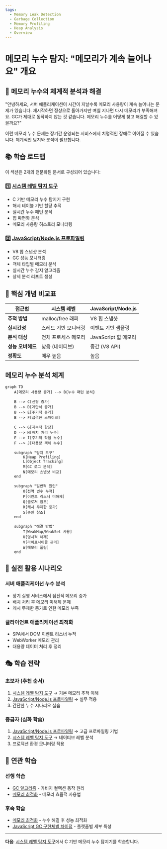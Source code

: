 ```yaml
---
tags:
  - Memory Leak Detection
  - Garbage Collection
  - Memory Profiling
  - Heap Analysis
  - Overview
---
```


# 메모리 누수 탐지: "메모리가 계속 늘어나요" 개요

## 🎯 메모리 누수의 체계적 분석과 해결

"안녕하세요, 서버 애플리케이션이 시간이 지날수록 메모리 사용량이 계속 늘어나는 문제가 있습니다. 재시작하면 정상으로 돌아가지만 며칠 지나면 다시 메모리가 부족해져요. GC가 제대로 동작하지 않는 것 같습니다. 메모리 누수를 어떻게 찾고 해결할 수 있을까요?"

이런 메모리 누수 문제는 장기간 운영되는 서비스에서 치명적인 장애로 이어질 수 있습니다. 체계적인 탐지와 분석이 필요합니다.

## 📚 학습 로드맵

이 섹션은 2개의 전문화된 문서로 구성되어 있습니다:

### 1️⃣ [시스템 레벨 탐지 도구](05a-system-level-detection.md)

- C 기반 메모리 누수 탐지기 구현
- 해시 테이블 기반 할당 추적
- 실시간 누수 패턴 분석
- 힙 파편화 분석
- 메모리 사용량 히스토리 모니터링

### 2️⃣ [JavaScript/Node.js 프로파일링](05b-nodejs-profiling.md)

- V8 힙 스냅샷 분석
- GC 성능 모니터링
- 객체 타입별 메모리 분석
- 실시간 누수 감지 알고리즘
- 상세 분석 리포트 생성

## 🎯 핵심 개념 비교표

| 접근법 | 시스템 레벨 | JavaScript/Node.js |
|--------|-------------|-------------------|
| **추적 방법** | malloc/free 래퍼 | V8 힙 스냅샷 |
| **실시간성** | 스레드 기반 모니터링 | 이벤트 기반 샘플링 |
| **분석 대상** | 전체 프로세스 메모리 | JavaScript 힙 메모리 |
| **성능 오버헤드** | 낮음 (네이티브) | 중간 (V8 API) |
| **정확도** | 매우 높음 | 높음 |

## 메모리 누수 분석 체계

```mermaid
graph TD
    A[메모리 사용량 증가] --> B{누수 패턴 분석}

    B --> C[선형 증가]
    B --> D[계단식 증가]
    B --> E[주기적 증가]
    B --> F[급격한 스파이크]

    C --> G[지속적 할당]
    D --> H[배치 처리 누수]
    E --> I[주기적 작업 누수]
    F --> J[대용량 객체 누수]

    subgraph "탐지 도구"
        K[Heap Profiling]
        L[Object Tracking]
        M[GC 로그 분석]
        N[메모리 스냅샷 비교]
    end

    subgraph "일반적 원인"
        O[전역 변수 누적]
        P[이벤트 리스너 미해제]
        Q[클로저 참조]
        R[캐시 무제한 증가]
        S[순환 참조]
    end

    subgraph "해결 방법"
        T[WeakMap/WeakSet 사용]
        U[명시적 해제]
        V[라이프사이클 관리]
        W[메모리 풀링]
    end
```

## 🚀 실전 활용 시나리오

### 서버 애플리케이션 누수 분석

- 장기 실행 서비스에서 점진적 메모리 증가
- 배치 처리 후 메모리 미해제 문제
- 캐시 무제한 증가로 인한 메모리 부족

### 클라이언트 애플리케이션 최적화

- SPA에서 DOM 이벤트 리스너 누적
- WebWorker 메모리 관리
- 대용량 데이터 처리 후 정리

## 🎭 학습 전략

### 초보자 (추천 순서)

1. [시스템 레벨 탐지 도구](05a-system-level-detection.md) → 기본 메모리 추적 이해
2. [JavaScript/Node.js 프로파일링](05b-nodejs-profiling.md) → 실무 적용
3. 간단한 누수 시나리오 실습

### 중급자 (심화 학습)

1. [JavaScript/Node.js 프로파일링](05b-nodejs-profiling.md) → 고급 프로파일링 기법
2. [시스템 레벨 탐지 도구](05a-system-level-detection.md) → 네이티브 레벨 분석
3. 프로덕션 환경 모니터링 적용

## 🔗 연관 학습

### 선행 학습

- [GC 알고리즘](02-gc-algorithms.md) - 가비지 컬렉션 동작 원리
- [메모리 최적화](04-memory-optimization.md) - 메모리 효율적 사용법

### 후속 학습

- [메모리 최적화](04-memory-optimization.md) - 누수 해결 후 성능 최적화
- [JavaScript GC 구현체별 차이점](03d-javascript-gc.md) - 플랫폼별 세부 특성

---

**다음**: [시스템 레벨 탐지 도구](05a-system-level-detection.md)에서 C 기반 메모리 누수 탐지기를 학습합니다.
